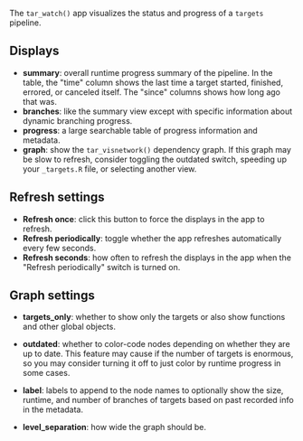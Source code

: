 The `tar_watch()` app visualizes the status and progress of a `targets` pipeline. 

## Displays

* __summary__: overall runtime progress summary of the pipeline. In the table, the "time" column shows the last time a target started, finished, errored, or canceled itself. The "since" columns shows how long ago that was.
* __branches__: like the summary view except with specific information about dynamic branching progress.
* __progress__: a large searchable table of progress information and metadata.
* __graph__: show the `tar_visnetwork()` dependency graph. If this graph may be slow to refresh, consider toggling the outdated switch, speeding up your `_targets.R` file, or selecting another view.

## Refresh settings

* __Refresh once__: click this button to force the displays in the app to refresh.
* __Refresh periodically__: toggle whether the app refreshes automatically every few seconds.
* __Refresh seconds__: how often to refresh the displays in the app when the "Refresh periodically" switch is turned on.

## Graph settings

* __targets_only__: whether to show only the targets or also show functions and other global objects.
* __outdated__: whether to color-code nodes depending on whether they are up to date. This feature may cause if the number of targets is enormous, so you may consider turning it off to just color by runtime progress in some cases.
* __label__: labels to append to the node names to optionally show the size, runtime, and number of branches of targets based on past recorded info in the metadata.

* __level_separation__: how wide the graph should be.

